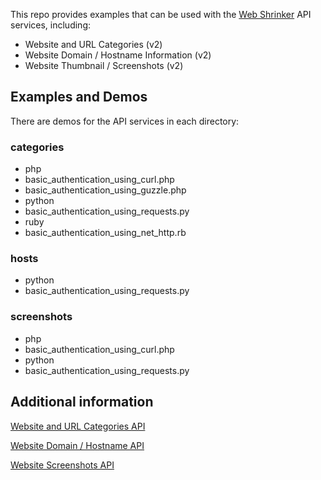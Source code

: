 This repo provides examples that can be used with the [Web Shrinker](https://www.webshrinker.com) API services, including:

* Website and URL Categories (v2)
* Website Domain / Hostname Information (v2)
* Website Thumbnail / Screenshots (v2)

## Examples and Demos

There are demos for the API services in each directory:

### categories ###
* php
 * basic_authentication_using_curl.php
 * basic_authentication_using_guzzle.php
* python
 * basic_authentication_using_requests.py
* ruby
 * basic_authentication_using_net_http.rb

### hosts ###
* python
 * basic_authentication_using_requests.py

### screenshots ###
* php
 * basic_authentication_using_curl.php
* python
 * basic_authentication_using_requests.py

## Additional information

[Website and URL Categories API](https://www.webshrinker.com/website-category-api/)

[Website Domain / Hostname API](https://www.webshrinker.com/website-domain-api/)

[Website Screenshots API](https://www.webshrinker.com/website-screenshot-api/)


